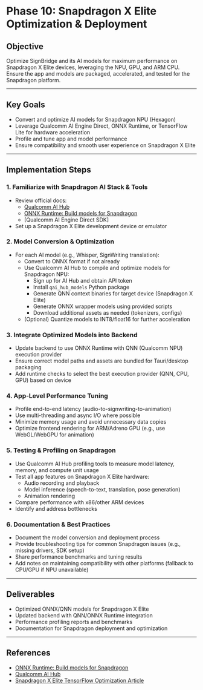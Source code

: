 # Phase 10: Snapdragon X Elite Optimization & Deployment

## Objective
Optimize SignBridge and its AI models for maximum performance on Snapdragon X Elite devices, leveraging the NPU, GPU, and ARM CPU. Ensure the app and models are packaged, accelerated, and tested for the Snapdragon platform.

---

## Key Goals
- Convert and optimize AI models for Snapdragon NPU (Hexagon)
- Leverage Qualcomm AI Engine Direct, ONNX Runtime, or TensorFlow Lite for hardware acceleration
- Profile and tune app and model performance
- Ensure compatibility and smooth user experience on Snapdragon X Elite

---

## Implementation Steps

### 1. **Familiarize with Snapdragon AI Stack & Tools**
- Review official docs:
  - [Qualcomm AI Hub](https://aihub.qualcomm.com/)
  - [ONNX Runtime: Build models for Snapdragon](https://onnxruntime.ai/docs/genai/howto/build-models-for-snapdragon.html)
  - [Qualcomm AI Engine Direct SDK]
- Set up a Snapdragon X Elite development device or emulator

### 2. **Model Conversion & Optimization**
- For each AI model (e.g., Whisper, SignWriting translation):
  - Convert to ONNX format if not already
  - Use Qualcomm AI Hub to compile and optimize models for Snapdragon NPU:
    - Sign up for AI Hub and obtain API token
    - Install `qai_hub_models` Python package
    - Generate QNN context binaries for target device (Snapdragon X Elite)
    - Generate ONNX wrapper models using provided scripts
    - Download additional assets as needed (tokenizers, configs)
  - (Optional) Quantize models to INT8/float16 for further acceleration

### 3. **Integrate Optimized Models into Backend**
- Update backend to use ONNX Runtime with QNN (Qualcomm NPU) execution provider
- Ensure correct model paths and assets are bundled for Tauri/desktop packaging
- Add runtime checks to select the best execution provider (QNN, CPU, GPU) based on device

### 4. **App-Level Performance Tuning**
- Profile end-to-end latency (audio-to-signwriting-to-animation)
- Use multi-threading and async I/O where possible
- Minimize memory usage and avoid unnecessary data copies
- Optimize frontend rendering for ARM/Adreno GPU (e.g., use WebGL/WebGPU for animation)

### 5. **Testing & Profiling on Snapdragon**
- Use Qualcomm AI Hub profiling tools to measure model latency, memory, and compute unit usage
- Test all app features on Snapdragon X Elite hardware:
  - Audio recording and playback
  - Model inference (speech-to-text, translation, pose generation)
  - Animation rendering
- Compare performance with x86/other ARM devices
- Identify and address bottlenecks

### 6. **Documentation & Best Practices**
- Document the model conversion and deployment process
- Provide troubleshooting tips for common Snapdragon issues (e.g., missing drivers, SDK setup)
- Share performance benchmarks and tuning results
- Add notes on maintaining compatibility with other platforms (fallback to CPU/GPU if NPU unavailable)

---

## Deliverables
- Optimized ONNX/QNN models for Snapdragon X Elite
- Updated backend with QNN/ONNX Runtime integration
- Performance profiling reports and benchmarks
- Documentation for Snapdragon deployment and optimization

---

## References
- [ONNX Runtime: Build models for Snapdragon](https://onnxruntime.ai/docs/genai/howto/build-models-for-snapdragon.html)
- [Qualcomm AI Hub](https://aihub.qualcomm.com/)
- [Snapdragon X Elite TensorFlow Optimization Article](https://medium.com/@kldurga999/snapdragon-x-elite-a-game-changer-for-tensorflow-development-windows-copilot-pc-5bf142137d08) 